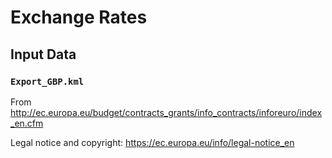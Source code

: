 # Exchange Rates

## Input Data

### `Export_GBP.kml`

From http://ec.europa.eu/budget/contracts_grants/info_contracts/inforeuro/index_en.cfm

Legal notice and copyright: https://ec.europa.eu/info/legal-notice_en
